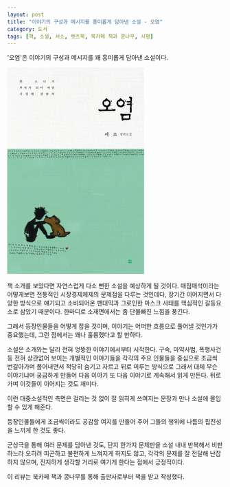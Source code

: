 ```yaml
---
layout: post
title: "이야기의 구성과 메시지를 흥미롭게 담아낸 소설 - 오염"
category: 도서
tags: [책, 소설, 서소, 렛츠북, 북카페 책과 콩나무, 서평]
---
```


'오염'은
이야기의 구성과 메시지를 꽤 흥미롭게 담아낸 소설이다.

![표지](/images/pollution-book-h480.jpg)

책 소개를 보았다면 자연스럽게 다소 뻔한 소설을 예상하게 될 것이다.
매점매석이라는 어떻게보면 전통적인 시장경제체제의 문제점을 다루는 것인데다,
장기간 이어지면서 다양한 방식으로 얘기되고 소비되어온 팬대믹과 그로인한 마스크 사태를
핵심적인 갈등요소로 삼았기 때문이다.
한마디로 소재면에서는 좀 단물빠진 느낌을 풍긴다.

그래서 등장인물들을 어떻게 잡을 것이며,
이야기는 어떠한 흐름으로 풀어낼 것인가가 중요했는데,
그런 점에서는 꽤나 훌륭했다고 할 만하다.

소설은 소개와는 달리 전혀 엉뚱한 이야기에서부터 시작한다.
구속, 마약사범, 폭행사건 등
전혀 상관없어 보이는 개별적인 이야기들을
각각의 주요 인물들을 중심으로 조금씩 번갈아가며 풀어내면서
적당히 숨기고 자르고 뒤로 미루는 방식으로
그래서 대체 무슨 이야기냐며 궁금하게 만들어
다음 이야기 또 다음 이야기로 계속해서 읽게 만든다.
뒤로 가며 이것들이 이어지는 것도 재미다.

이런 대중소설적인 측면은
걸리는 것 없이 잘 읽히게 쓰여지는 문장과 만나
소설에 몰입할 수 있게 해준다.

등장인물들에게 조금씩이라도 공감할 여지를 만들어 주어
그들의 행위에 나름의 핍진성을 느끼게 한 것도 좋다.

군상극을 통해 여러 문제를 담아낸 것도,
단지 한가지 문제만을 소설 내내 반복해서 비판하느라 오히려 피곤하고 불편하게 느껴지게 하지도 않고,
각각의 문제를 잘 전달해 난잡하지 않으며,
진지하게 생각할 거리로 여기게 한다는 점에서 긍정적이다.



<div class="im im-info">
이 리뷰는 북카페 책과 콩나무를 통해 출판사로부터 책을 받고 작성했다.
</div>
